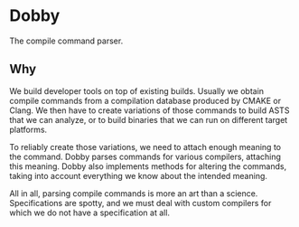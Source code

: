 # Dobby

The compile command parser.

## Why

We build developer tools on top of existing builds. Usually we obtain compile commands
from a compilation database produced by CMAKE or Clang. We then have to create
variations of those commands to build ASTS that we can analyze, or to build
binaries that we can run on different target platforms.

To reliably create those variations, we need to attach enough meaning to the command.
Dobby parses commands for various compilers, attaching this meaning.
Dobby also implements methods for altering the commands, taking into account everything
we know about the intended meaning.

All in all, parsing compile commands is more an art than a science. Specifications are spotty,
and we must deal with custom compilers for which we do not have a specification at all.

